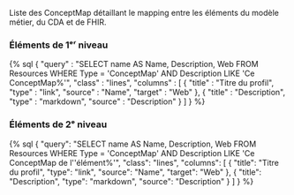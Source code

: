 Liste des ConceptMap détaillant le mapping entre les éléments du modèle métier, du CDA et de FHIR.

### Éléments de 1ᵉʳ niveau

{% sql {
  "query" : "SELECT name AS Name, Description, Web FROM Resources WHERE Type = 'ConceptMap' AND Description LIKE 'Ce ConceptMap%'",
  "class" : "lines",
  "columns" : [
    { "title" : "Titre du profil", "type" : "link", "source" : "Name", "target" : "Web" },
    { "title" : "Description", "type" : "markdown", "source" : "Description" }
  ]
} %}

### Éléments de 2ᵉ niveau

{% sql {
  "query": "SELECT name AS Name, Description, Web FROM Resources WHERE Type = 'ConceptMap' AND Description LIKE 'Ce ConceptMap de l''élément%'",
  "class": "lines",
  "columns": [
    { "title": "Titre du profil", "type": "link", "source": "Name", "target": "Web" },
    { "title": "Description", "type": "markdown", "source": "Description" }
  ]
} %}
